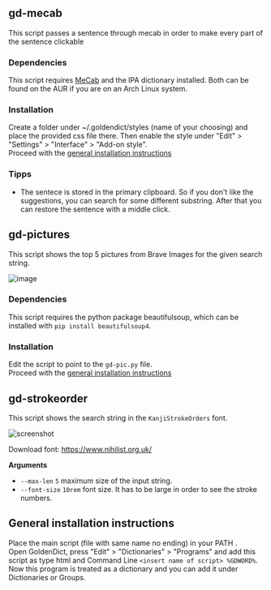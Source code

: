 

## gd-mecab

This script passes a sentence through mecab in order to make every part of the sentence clickable

### Dependencies

This script requires [MeCab](https://taku910.github.io/mecab/) and the IPA dictionary installed. Both can be found on the AUR if you are on an Arch Linux system.

### Installation
Create a folder under ~/.goldendict/styles (name of your choosing) and place the provided css file there. Then enable the style under "Edit" > "Settings" > "Interface" > "Add-on style".\
Proceed with the [general installation instructions](#general-installation-instructions)

### Tipps
- The sentece is stored in the primary clipboard. So if you don't like the suggestions, you can search for some different substring. After that you can restore the sentence with a middle click.

## gd-pictures
This script shows the top 5 pictures from Brave Images for the given search string.

![image](https://user-images.githubusercontent.com/50422430/224538373-4311d13c-c650-4cb7-917b-18b4148a5efd.png)

### Dependencies
This script requires the python package beautifulsoup, which can be installed with `pip install beautifulsoup4`.

### Installation
Edit the script to point to the `gd-pic.py` file.\
Proceed with the [general installation instructions](#general-installation-instructions)


## gd-strokeorder

This script shows the search string in the `KanjiStrokeOrders` font.

![screenshot](https://user-images.githubusercontent.com/69171671/224840590-b740a1b6-8526-49ed-b4cd-efe03689a132.png)

Download font: https://www.nihilist.org.uk/

**Arguments**

* `--max-len` `5` maximum size of the input string.
* `--font-size` `10rem` font size. It has to be large in order to see the stroke numbers.

## General installation instructions
Place the main script (file with same name no ending) in your PATH .\
Open GoldenDict, press "Edit" > "Dictionaries" > "Programs" and add this script as type html and Command Line `<insert name of script> %GDWORD%`.\
Now this program is treated as a dictionary and you can add it under Dictionaries or Groups.
